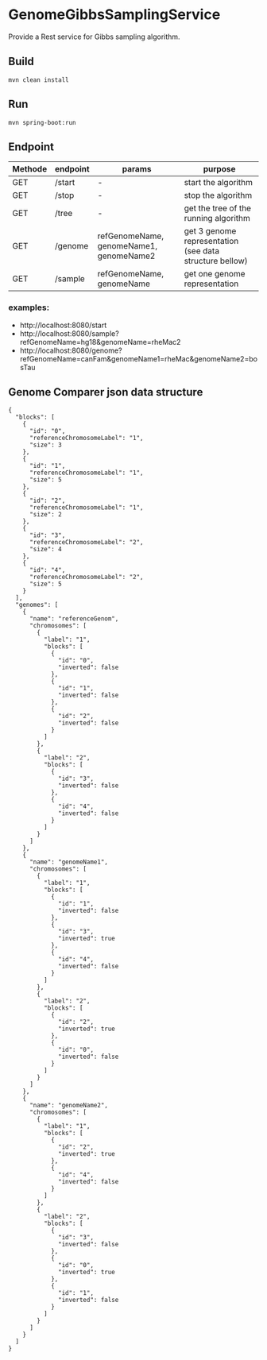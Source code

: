 # GenomeGibbsSamplingService
Provide a Rest service for Gibbs sampling algorithm.

## Build
```
mvn clean install
```

## Run
```
mvn spring-boot:run
```

## Endpoint
| Methode | endpoint    | params | purpose |
| --------|---------|-------|--|
| GET  | /start   | -    | start the algorithm |
| GET | /stop | -    | stop the algorithm |
| GET  | /tree   | -    | get the tree of the running algorithm |
| GET | /genome | refGenomeName, genomeName1, genomeName2    | get 3 genome representation (see data structure bellow) |
| GET  | /sample   | refGenomeName, genomeName    | get one genome representation |
### examples:
- http://localhost:8080/start
- http://localhost:8080/sample?refGenomeName=hg18&genomeName=rheMac2
- http://localhost:8080/genome?refGenomeName=canFam&genomeName1=rheMac&genomeName2=bosTau

## Genome Comparer json data structure
```
{
  "blocks": [
    {
      "id": "0",
      "referenceChromosomeLabel": "1",
      "size": 3
    },
    {
      "id": "1",
      "referenceChromosomeLabel": "1",
      "size": 5
    },
    {
      "id": "2",
      "referenceChromosomeLabel": "1",
      "size": 2
    },
    {
      "id": "3",
      "referenceChromosomeLabel": "2",
      "size": 4
    },
    {
      "id": "4",
      "referenceChromosomeLabel": "2",
      "size": 5
    }
  ],
  "genomes": [
    {
      "name": "referenceGenom",
      "chromosomes": [
        {
          "label": "1",
          "blocks": [
            {
              "id": "0",
              "inverted": false
            },
            {
              "id": "1",
              "inverted": false
            },
            {
              "id": "2",
              "inverted": false
            }
          ]
        },
        {
          "label": "2",
          "blocks": [
            {
              "id": "3",
              "inverted": false
            },
            {
              "id": "4",
              "inverted": false
            }
          ]
        }
      ]
    },
    {
      "name": "genomeName1",
      "chromosomes": [
        {
          "label": "1",
          "blocks": [
            {
              "id": "1",
              "inverted": false
            },
            {
              "id": "3",
              "inverted": true
            },
            {
              "id": "4",
              "inverted": false
            }
          ]
        },
        {
          "label": "2",
          "blocks": [
            {
              "id": "2",
              "inverted": true
            },
            {
              "id": "0",
              "inverted": false
            }
          ]
        }
      ]
    },
    {
      "name": "genomeName2",
      "chromosomes": [
        {
          "label": "1",
          "blocks": [
            {
              "id": "2",
              "inverted": true
            },
            {
              "id": "4",
              "inverted": false
            }
          ]
        },
        {
          "label": "2",
          "blocks": [
            {
              "id": "3",
              "inverted": false
            },
            {
              "id": "0",
              "inverted": true
            },
            {
              "id": "1",
              "inverted": false
            }
          ]
        }
      ]
    }
  ]
}
```

